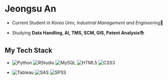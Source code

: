 <h1> Jeongsu An</h1>

* Current Student in *Korea Univ, Industrial Management and Engineering*🏫

* Studying **Data Handling, AI, TMS, SCM, GIS, Patent Analysis**📚


<h2> My Tech Stack </h2>

* ![Python](https://img.shields.io/badge/Python-3776AB?style=flat-sqaure&logo=Python&logoColor=white)
![RStudio](https://img.shields.io/badge/Rstudio-75AADB?style=flat-sqaure&logo=RStudio&logoColor=white)
![MySQL](https://img.shields.io/badge/MySQL-4479A1?style=flat-sqaure&logo=MySQL&logoColor=white)
![HTML5](https://img.shields.io/badge/HTML5-E34F26?style=flat-sqaure&logo=HTML5&logoColor=white)
![CSS3](https://img.shields.io/badge/CSS3-1572B6?style=flat-sqaure&logo=CSS3&logoColor=white)

* ![Tableau](https://img.shields.io/badge/Tableau-E97627?style=flat-sqaure&logo=Tableau&logoColor=white)
![SAS](https://img.shields.io/badge/SAS-007?style=flat-square&logo=SAS&logoColor=white)
![SPSS](https://img.shields.io/badge/SPSS-DA1F26?style=flat-square&logo=SPSS&logoColor=white)



